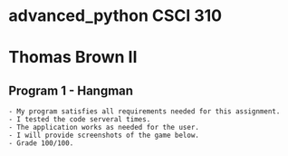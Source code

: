 # advanced_python CSCI 310
# Thomas Brown II




## Program 1 - Hangman
    - My program satisfies all requirements needed for this assignment.
    - I tested the code serveral times.
    - The application works as needed for the user.
    - I will provide screenshots of the game below.
    - Grade 100/100.
